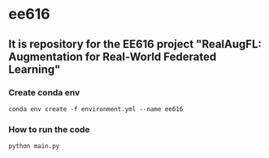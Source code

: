 ee616
=====
It is repository for the EE616 project "RealAugFL: Augmentation for Real-World Federated Learning"
--------------------------------------------------------------------------------------------------

### Create conda env 
    conda env create -f environment.yml --name ee616

### How to run the code
    python main.py
